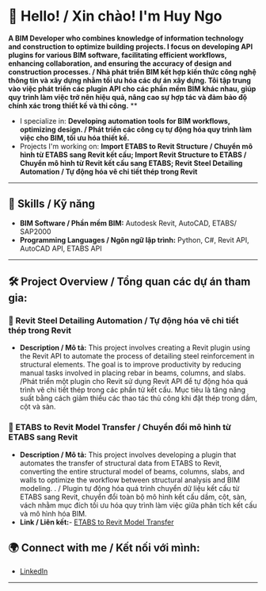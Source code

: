 # 👋 Hello! / Xin chào! I'm Huy Ngo

**A BIM Developer who combines knowledge of information technology and construction to optimize building projects. I focus on developing API plugins for various BIM software, facilitating efficient workflows, enhancing collaboration, and ensuring the accuracy of design and construction processes. / Nhà phát triển BIM kết hợp kiến thức công nghệ thông tin và xây dựng nhằm tối ưu hóa các dự án xây dựng. Tôi tập trung vào việc phát triển các plugin API cho các phần mềm BIM khác nhau, giúp quy trình làm việc trở nên hiệu quả, nâng cao sự hợp tác và đảm bảo độ chính xác trong thiết kế và thi công.**
**

- I specialize in: **Developing automation tools for BIM workflows, optimizing design. / Phát triển các công cụ tự động hóa quy trình làm việc cho BIM, tối ưu hóa thiết kế.**
- Projects I'm working on: **Import ETABS to Revit Structure / Chuyển mô hình từ ETABS sang Revit kết cấu; Import Revit Structure to ETABS / Chuyển mô hình từ Revit kết cấu sang ETABS; Revit Steel Detailing Automation / Tự động hóa vẽ chi tiết thép trong Revit**
---

## 🚀 Skills / Kỹ năng 

- **BIM Software / Phần mềm BIM:** Autodesk Revit, AutoCAD, ETABS/ SAP2000
- **Programming Languages / Ngôn ngữ lập trình:** Python, C#, Revit API, AutoCAD API, ETABS API
---
## 🛠 Project Overview / Tổng quan các dự án tham gia:

### 🔧 Revit Steel Detailing Automation / Tự động hóa vẽ chi tiết thép trong Revit

- **Description / Mô tả:**
  This project involves creating a Revit plugin using the Revit API to automate the process of detailing steel reinforcement in structural elements. The goal is to improve productivity by reducing manual tasks involved in placing rebar in beams, columns, and slabs. /Phát triển một plugin cho Revit sử dụng Revit API để tự động hóa quá trình vẽ chi tiết thép trong các phần tử kết cấu. Mục tiêu là tăng năng suất bằng cách giảm thiểu các thao tác thủ công khi đặt thép trong dầm, cột và sàn.
### 🔧 ETABS to Revit Model Transfer / Chuyển đổi mô hình từ ETABS sang Revit
- **Description / Mô tả:**
    This project involves developing a plugin that automates the transfer of structural data from ETABS to Revit, converting the entire structural model of beams, columns, slabs, and walls to optimize the workflow between structural analysis and BIM modeling.
. / Plugin tự động hóa quá trình chuyển dữ liệu kết cấu từ ETABS sang Revit, chuyển đổi toàn bộ mô hình kết cấu dầm, cột, sàn, vách nhằm mục đích tối ưu hóa quy trình làm việc giữa phân tích kết cấu và mô hình hóa BIM.
- **Link / Liên kết:**- [ETABS to Revit Model Transfer](https://github.com/yourusername/etabs-to-revit)

## 🌍 Connect with me / Kết nối với mình:

- [LinkedIn](#)

---
